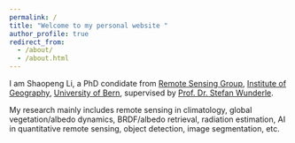 ```yaml
---
permalink: /
title: "Welcome to my personal website "
author_profile: true
redirect_from: 
  - /about/
  - /about.html
---
```


I am Shaopeng Li, a PhD condidate from [Remote Sensing Group](https://www.geography.unibe.ch/research/remote_sensing_group/group_portrait/index_eng.html), [Institute of Geography](https://www.geography.unibe.ch/index_eng.html), [University of Bern](https://www.unibe.ch/index_eng.html), supervised by [Prof. Dr. Stefan Wunderle](https://www.geography.unibe.ch/about_us/staff/prof_dr_wunderle_stefan/index_eng.html). 

My research mainly includes remote sensing in climatology, global vegetation/albedo dynamics, BRDF/albedo retrieval, radiation estimation, AI in quantitative remote sensing, object detection, image segmentation, etc.

